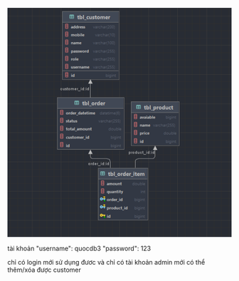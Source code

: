 ![Mo hinh quan he du lieu](img.png)

tài khoản
"username": quocdb3
"password": 123

chỉ có login mới sử dụng đươc 
và chỉ có tài khoản admin mới có thể thêm/xóa được customer